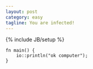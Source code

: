 ```yaml
---
layout: post
category: easy
tagline: You are infected!
---
```

{% include JB/setup %}

    fn main() {
    	io::println("ok computer");
    }
